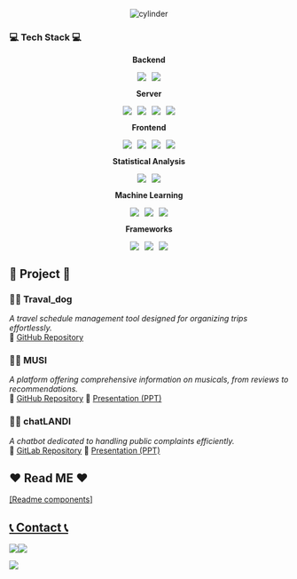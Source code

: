 <div align="center">
    
![cylinder](https://capsule-render.vercel.app/api?type=cylinder&color=FCE29A&text=Mily&Color=white&fontAlignY=45&fontSize=40&height=150&animation=blinking&desc=A%20talent%20with%20emotion%20and%20intelligence.&descAlignY=70)

</div>

### 💻 Tech Stack 💻
<div align="center">
    <!-- Backend -->
    <p><strong>Backend</strong></p>
    <div style="display: flex; justify-content: center; gap: 10px;">
        <img src="https://img.shields.io/badge/Java-007396?style=for-the-badge&logo=Java&logoColor=white"> 
        <img src="https://img.shields.io/badge/python-3670A0?style=for-the-badge&logo=python&logoColor=ffdd54">
    </div>
    <!-- Database -->
<!--     <p><strong>Database</strong></p> -->
<!--     <div style="display: flex; justify-content: center; gap: 10px;"> -->
<!--         <img src="https://img.shields.io/badge/oracle-F80000?style=for-the-badge&logo=oracle&logoColor=white">  -->
<!--         <img src="https://img.shields.io/badge/mysql-4479A1?style=for-the-badge&logo=mysql&logoColor=white">  -->
<!--     </div> -->
    <!-- Server -->
    <p><strong>Server</strong></p>
    <div style="display: flex; justify-content: center; gap: 10px;">
        <img src="https://img.shields.io/badge/django-%23092E20.svg?style=for-the-badge&logo=django&logoColor=white">
        <img src="https://img.shields.io/badge/Ubuntu-E95420?style=for-the-badge&logo=ubuntu&logoColor=white">
        <img src="https://img.shields.io/badge/linux-FCC624?style=for-the-badge&logo=linux&logoColor=black"> 
        <img src="https://img.shields.io/badge/Amazon AWS-232F3E?style=for-the-badge&logo=amazon aws&logoColor=white"> 
    </div>
    <!-- Frontend -->
    <p><strong>Frontend</strong></p>
    <div style="display: flex; justify-content: center; gap: 10px;">
        <img src="https://img.shields.io/badge/html5-%23E34F26.svg?style=for-the-badge&logo=html5&logoColor=white"> 
        <img src="https://img.shields.io/badge/css3-%231572B6.svg?style=for-the-badge&logo=css3&logoColor=white">
        <img src="https://img.shields.io/badge/javascript-F7DF1E?style=for-the-badge&logo=javascript&logoColor=black"> 
        <img src="https://img.shields.io/badge/bootstrap-7952B3?style=for-the-badge&logo=bootstrap&logoColor=white">
    </div>
    <!-- Statistical Analysis -->    
    <p><strong>Statistical Analysis</strong></p>
    <div style="display: flex; justify-content: center; gap: 10px;">
        <img src="https://img.shields.io/badge/r-%23276DC3.svg?style=for-the-badge&logo=r&logoColor=white">
        <img src="https://img.shields.io/badge/SPSS-FD283C?style=for-the-badge&logo=spss&logoColor=white">       
    </div>
    <!-- Machine Learning -->    
    <p><strong>Machine Learning</strong></p>
    <div style="display: flex; justify-content: center; gap: 10px;">        
        <img src="https://img.shields.io/badge/TensorFlow-%23FF6F00.svg?style=for-the-badge&logo=TensorFlow&logoColor=white">        
        <img src="https://img.shields.io/badge/scikit--learn-%23F7931E.svg?style=for-the-badge&logo=scikit-learn&logoColor=white">
        <img src="https://img.shields.io/badge/Keras-%23D00000.svg?style=for-the-badge&logo=Keras&logoColor=white">
    </div>
    <!-- Frameworks -->    
    <p><strong>Frameworks</strong></p>
    <div style="display: flex; justify-content: center; gap: 10px;">        
        <img src="https://img.shields.io/badge/Apache%20Kafka-000?style=for-the-badge&logo=apachekafka">        
        <img src="https://img.shields.io/badge/Apache%20Hadoop-66CCFF?style=for-the-badge&logo=apachehadoop&logoColor=black">
        <img src="https://img.shields.io/badge/Apache%20Hive-FDEE21?style=for-the-badge&logo=apachehive&logoColor=black">
    </div>
    <!-- Others -->    
<!--     <p><strong>Others</strong></p>
    <div style="display: flex; justify-content: center; gap: 10px;">        
        <img src="https://img.shields.io/badge/Zoom-2D8CFF?style=for-the-badge&logo=zoom&logoColor=white">        
        <img src="https://img.shields.io/badge/Notion-%23000000.svg?style=for-the-badge&logo=notion&logoColor=white">
    </div> -->
</div>




## 🧿 Project 🧿

### 🙋‍♀️ **Traval_dog**
*A travel schedule management tool designed for organizing trips effortlessly.*  
🔗 [GitHub Repository](https://github.com/someday486/Travel-Dog.git)

### 🙋‍♀️ **MUSI**
*A platform offering comprehensive information on musicals, from reviews to recommendations.*  
🔗 [GitHub Repository](https://github.com/khn5906/MUSI.git)  📄 [Presentation (PPT)](https://www.miricanvas.com/v/13ke016)

### 🙋‍♀️ **chatLANDI**
*A chatbot dedicated to handling public complaints efficiently.*  
🔗 [GitLab Repository](https://gitlab.com/landimark/chatlandi.git) 📄 [Presentation (PPT)](https://www.miricanvas.com/v/13q0rs7)



## ❤ Read ME ❤
<p><a href="https://github.com/mily0771/portfolio">[Readme components]</p>

## 📞 Contact 📞
<div style="display:flex; flex-direction:row;">
    <a href="mailto:milymellow077@gmail.com">
        <img src="https://img.shields.io/badge/Gmail-EA4335?style=for-the-badge&logo=Gmail&logoColor=white"> 
    </a>
    <a href="https://open.kakao.com/o/s8HeDZZg)">
        <img src="https://img.shields.io/badge/KakaoTalk-FFCD00?style=for-the-badge&logoColor=black&logo=KakaoTalk"> 
    </a>
</div>

<p align="left"> 
  <img src="https://github-readme-stats.vercel.app/api?username=khn5906&theme=vue&show_icons=true"/></a>
</p>
